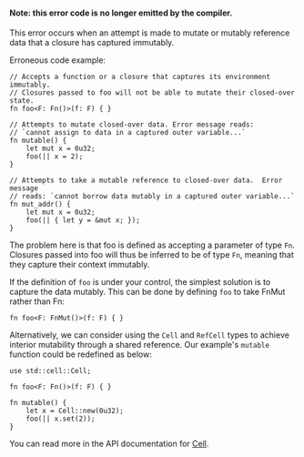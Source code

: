 #### Note: this error code is no longer emitted by the compiler.

This error occurs when an attempt is made to mutate or mutably reference data
that a closure has captured immutably.

Erroneous code example:

```compile_fail
// Accepts a function or a closure that captures its environment immutably.
// Closures passed to foo will not be able to mutate their closed-over state.
fn foo<F: Fn()>(f: F) { }

// Attempts to mutate closed-over data. Error message reads:
// `cannot assign to data in a captured outer variable...`
fn mutable() {
    let mut x = 0u32;
    foo(|| x = 2);
}

// Attempts to take a mutable reference to closed-over data.  Error message
// reads: `cannot borrow data mutably in a captured outer variable...`
fn mut_addr() {
    let mut x = 0u32;
    foo(|| { let y = &mut x; });
}
```

The problem here is that foo is defined as accepting a parameter of type `Fn`.
Closures passed into foo will thus be inferred to be of type `Fn`, meaning that
they capture their context immutably.

If the definition of `foo` is under your control, the simplest solution is to
capture the data mutably. This can be done by defining `foo` to take FnMut
rather than Fn:

```
fn foo<F: FnMut()>(f: F) { }
```

Alternatively, we can consider using the `Cell` and `RefCell` types to achieve
interior mutability through a shared reference. Our example's `mutable`
function could be redefined as below:

```
use std::cell::Cell;

fn foo<F: Fn()>(f: F) { }

fn mutable() {
    let x = Cell::new(0u32);
    foo(|| x.set(2));
}
```

You can read more in the API documentation for [Cell][std-cell].

[std-cell]: https://doc.dustlang.com/std/cell/
